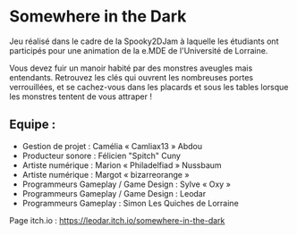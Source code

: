 <h1>Somewhere in the Dark</h1>

Jeu réalisé dans le cadre de la Spooky2DJam à laquelle les étudiants ont participés pour une animation de la e.MDE de l'Université de Lorraine.

Vous devez fuir un manoir habité par des monstres aveugles mais entendants. Retrouvez les clés qui ouvrent les nombreuses portes verrouillées, et se cachez-vous dans les placards et sous les tables lorsque les monstres tentent de vous attraper !

<h2>Equipe :</h2>

- Gestion de projet : Camélia « Camliax13 » Abdou
- Producteur sonore : Félicien "Spitch" Cuny
- Artiste numérique : Marion « Philadelfiad » Nussbaum
- Artiste numérique : Margot « bizarreorange »
- Programmeurs Gameplay / Game Design : Sylve « Oxy »
- Programmeurs Gameplay / Game Design : Leodar
- Programmeurs Gameplay : Simon
Les Quiches de Lorraine


Page itch.io : https://leodar.itch.io/somewhere-in-the-dark

